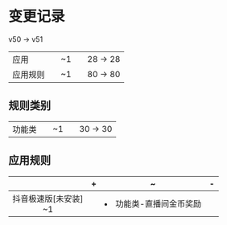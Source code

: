 # 变更记录

v50 -> v51

||||||
|-|:-:|:-:|:-:|:-:|
|应用||~1||28 -> 28|
|应用规则||~1||80 -> 80|

## 规则类别

||||||
|-|:-:|:-:|:-:|:-:|
|功能类||~1||30 -> 30|

## 应用规则

||+|~|-|
|:-:|-|-|-|
|抖音极速版[未安装]<br>~1||<li>功能类-直播间金币奖励||
